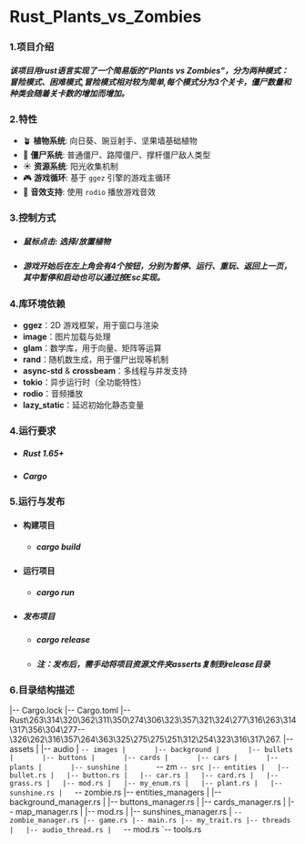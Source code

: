 # Rust_Plants_vs_Zombies
### 1.项目介绍

##### 该项目用rust语言实现了一个简易版的"Plants vs Zombies"，分为两种模式：冒险模式、困难模式,冒险模式相对较为简单,每个模式分为3个关卡，僵尸数量和种类会随着关卡数的增加而增加。

##### 

### 2.特性

* 🪴 **植物系统**: 向日葵、豌豆射手、坚果墙基础植物
* 🧟 **僵尸系统**: 普通僵尸、路障僵尸、撑杆僵尸敌人类型
* ☀️ **资源系统**: 阳光收集机制
* 🎮 **游戏循环**: 基于 `ggez` 引擎的游戏主循环
* 🎵 **音效支持**: 使用 `rodio` 播放游戏音效


### 3.控制方式

* ##### 鼠标点击: 选择/放置植物
* ##### 游戏开始后在左上角会有4个按钮，分别为暂停、运行、重玩、返回上一页，其中暂停和启动也可以通过按Esc实现。


### 4.库环境依赖

* **ggez**：2D 游戏框架，用于窗口与渲染
* **image**：图片加载与处理
* **glam**：数学库，用于向量、矩阵等运算
* **rand**：随机数生成，用于僵尸出现等机制
* **async-std** & **crossbeam**：多线程与并发支持
* **tokio**：异步运行时（全功能特性）
* **rodio**：音频播放
* **lazy_static**：延迟初始化静态变量


### 4.运行要求

* ##### Rust 1.65+
* ##### Cargo


### 5.运行与发布

* #### 构建项目

  * ##### cargo build
* #### 运行项目

  * ##### cargo run
* ##### 发布项目

  * ##### cargo release
  * ##### 注：发布后，需手动将项目资源文件夹asserts复制到release目录</span>



### 6.目录结构描述
|-- Cargo.lock
|-- Cargo.toml
|-- Rust\263\314\320\362\311\350\274\306\323\357\321\324\277\316\263\314\317\356\304\277--\326\262\316\357\264\363\325\275\275\251\312\254\323\316\317\267.
|-- assets
|   |-- audio
|   `-- images
|       |-- background
|       |-- bullets
|       |-- buttons
|       |-- cards
|       |-- cars
|       |-- plants
|       |-- sunshine
|       `-- zm
`-- src
    |-- entities
    |   |-- bullet.rs
    |   |-- button.rs
    |   |-- car.rs
    |   |-- card.rs
    |   |-- grass.rs
    |   |-- mod.rs
    |   |-- my_enum.rs
    |   |-- plant.rs
    |   |-- sunshine.rs
    |   `-- zombie.rs
    |-- entities_managers
    |   |-- background_manager.rs
    |   |-- buttons_manager.rs
    |   |-- cards_manager.rs
    |   |-- map_manager.rs
    |   |-- mod.rs
    |   |-- sunshines_manager.rs
    |   `-- zombie_manager.rs
    |-- game.rs
    |-- main.rs
    |-- my_trait.rs
    |-- threads
    |   |-- audio_thread.rs
    |   `-- mod.rs
    `-- tools.rs

